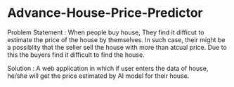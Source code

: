 # Advance-House-Price-Predictor

Problem Statement : When people buy house, They find it difficut to estimate the price of the house by themselves. In such case, their might be a possiblity that the seller
sell the house with more than atcual price. Due to this the buyers find it difficult to find the house. 

Solution : A web application in which if user enters the data of house, he/she will get the price estimated by AI model for their house. 
